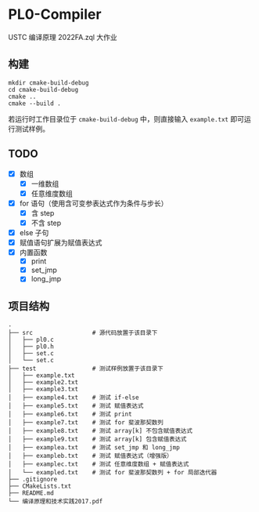 # PL0-Compiler

USTC 编译原理 2022FA.zql 大作业

## 构建

```
mkdir cmake-build-debug
cd cmake-build-debug
cmake ..
cmake --build .
```

若运行时工作目录位于 `cmake-build-debug` 中，则直接输入 `example.txt` 即可运行测试样例。

## TODO

- [x] 数组
  - [x] 一维数组
  - [x] 任意维度数组
- [x] for 语句（使用含可变参表达式作为条件与步长）
  - [x] 含 step
  - [x] 不含 step
- [x] else 子句
- [x] 赋值语句扩展为赋值表达式
- [x] 内置函数
  - [x] print
  - [x] set_jmp
  - [x] long_jmp

## 项目结构

```
.
├── src                 # 源代码放置于该目录下
│   ├── pl0.c
│   ├── pl0.h
│   ├── set.c
│   └── set.c
├── test                # 测试样例放置于该目录下
│   ├── example.txt
│   ├── example2.txt
│   ├── example3.txt
│   ├── example4.txt    # 测试 if-else
│   ├── example5.txt    # 测试 赋值表达式
│   ├── example6.txt    # 测试 print
│   ├── example7.txt    # 测试 for 斐波那契数列
│   ├── example8.txt    # 测试 array[k] 不包含赋值表达式
│   ├── example9.txt    # 测试 array[k] 包含赋值表达式
│   ├── examplea.txt    # 测试 set_jmp 和 long_jmp
│   ├── exampleb.txt    # 测试 赋值表达式（增强版）
│   ├── examplec.txt    # 测试 任意维度数组 + 赋值表达式
│   └── exampled.txt    # 测试 for 斐波那契数列 + for 局部迭代器
├── .gitignore
├── CMakeLists.txt
├── README.md
└── 编译原理和技术实践2017.pdf
```
